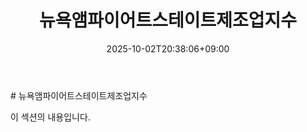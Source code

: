﻿---
title: "뉴욕앰파이어트스테이트제조업지수"
date: 2025-10-02T20:38:06+09:00
lastmod: 2025-10-02T20:38:06+09:00
type: docs
sidebar:
  open: true
weight: 1
---
<div style="display:none">
  <meta property="article:published_time" content="2025-10-02T11:38:06Z" />
  <meta property="article:modified_time" content="2025-10-02T11:38:06Z" />
</div>
# 뉴욕앰파이어트스테이트제조업지수

이 섹션의 내용입니다.
